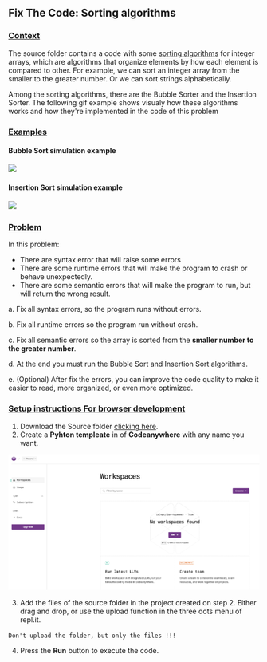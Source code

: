 ## Fix The Code: Sorting algorithms

### <u>Context</u>

The source folder contains a code with some [sorting algorithms](https://en.wikipedia.org/wiki/Sorting_algorithm) for integer arrays, which are algorithms that organize elements by how each element is compared to other. For example, we can sort an integer array from the smaller to the greater number. Or we can sort strings alphabetically.

Among the sorting algorithms, there are the Bubble Sorter and the Insertion Sorter. The following gif example shows visualy how these algorithms works and how they're implemented in the code of this problem

### <u>Examples</u>

#### Bubble Sort simulation example

![](https://upload.wikimedia.org/wikipedia/commons/c/c8/Bubble-sort-example-300px.gif)

#### Insertion Sort simulation example

![](https://upload.wikimedia.org/wikipedia/commons/0/0f/Insertion-sort-example-300px.gif)

### <u>Problem</u>

In this problem:
- There are syntax error that will raise some errors
- There are some runtime errors that will make the program to crash or behave unexpectedly.
- There are some semantic errors that will make the program to run, but will return the wrong result.

a. Fix all syntax errors, so the program runs without errors.

b. Fix all runtime errors so the program run without crash.

c. Fix all semantic errors so the array is sorted from the **smaller number to the greater number**.

d. At the end you must run the Bubble Sort and Insertion Sort algorithms.

e. (Optional) After fix the errors, you can improve the code quality to make it easier to read, more organized, or even more optimized.


### <u>Setup instructions For browser development</u>

1. Download the Source folder [clicking here](https://github.com/edupinhata/codeInterview/raw/main/Problems/FixTheCode/FTC_1_sorting-algorithms/python/source.zip).
2. Create a **Pyhton templeate** in  of **Codeanywhere** with any name you want.

![Create_codeanywhere](https://github.com/edupinhata/codeInterview/blob/main/Problems/FixTheCode/FTC_1_sorting-algorithms/images/codeanywhere_create.png)

3. Add the files of the source folder in the project created on step 2. Either drag and drop, or use the upload function in the three dots menu of repl.it. 
  
`Don't upload the folder, but only the files !!!`

4. Press the **Run** button to execute the code.


